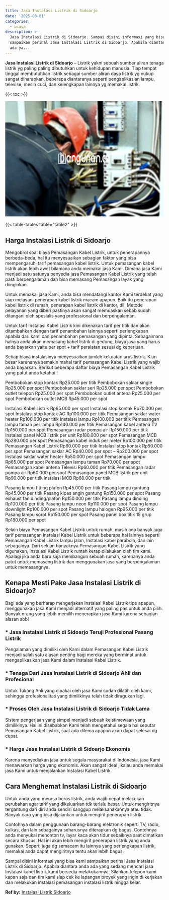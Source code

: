 ```yaml
---
title: Jasa Instalasi Listrik di Sidoarjo
date: '2025-08-01'
categories:
  - biaya
description: >-
  Jasa Instalasi Listrik di Sidoarjo. Sampai disini informasi yang bisa kami
  sampaikan perihal Jasa Instalasi Listrik di Sidoarjo. Apabila diantara anda
  ada ya...
---
```


**Jasa Instalasi Listrik di Sidoarjo** – Listrik yakni sebuah sumber aliran tenaga listrik yg paling paling dibutuhkan untuk kehidupan manusia. Tiap tempat tinggal membutuhkan listrik sebagai sumber aliran daya listrik yg cukup sangat diharapkan, beberapa diantaranya seperti pengaplikasian lampu, televise, mesin cuci, dan kelengkapan lainnya yg memakai listrik.

{{< toc >}}

![Jasa Instalasi Listrik di Sidoarjo](/images/instalasi-listrik-murah38.png)

{{< table-tables table="table2" >}}

## Harga Instalasi Listrik di Sidoarjo

Mengobrol soal biaya Pemasangan Kabel Listrik, untuk penerapannya berbeda-beda, hal itu menyesuaikan sebagian faktor yang bisa mempengaruhi tarif pemasangan kabel listrik. Untuk pemasangan kabel listrik akan lebih awet bilamana anda memakai jasa Kami. Dimana jasa Kami menjadi satu satunya penyedia jasa Pemasangan Kabel Listrik yang telah pasti berpengalaman dan bisa memasang Pemasangan layak yang diinginkan.

Untuk memakai jasa Kami, anda bisa mendatangi kantor Kami terdekat yang siap melayani penerapan kabel listrik macam apapun. Baik itu penerapan kabel listrik di rumah, penerapan kabel listrik di kantor, dll. Metode pelayanan yang diberi pastinya akan sangat memuaskan sebab sudah ditangani oleh spesialis yang professional dan berpengalaman.

Untuk tarif Instalasi Kabel Listrik kini dikenakan tarif per titik dan akan ditambahkan dengan tarif penambahan lainnya seperti perlengkapan apabila dari kami dan penambahan pemasangan yang dipinta. Sebagaimana halnya anda akan memasang kabel listrik di gedung, biaya jasa yang harus anda bayarkan yaitu per spot + tarif peralatan sesuai dg keperluan.

Setiap biaya instalasinya menyesuaikan jumlah kekuatan arus listrik. Kian besar karenanya semakin mahal tarif pemasangan Kabel Listrik yang wajib anda bayarkan. Berikut beberapa daftar biaya Pemasangan Kabel Listrik yang patut anda ketahui !

Pembobokan stop kontak Rp25.000 per titik Pembobokan saklar single Rp25.000 per spot Pembobokan saklar seri Rp25.000 per spot Pembobokan outlet telepon Rp25.000 per spot Pembobokan outlet antena Rp25.000 per spot Pembobokan outlet MCB Rp45.000 per spot

Instalasi Kabel Listrik Rp65.000 per spot Instalasi stop kontak Rp70.000 per spot Instalasi stop kontak AC Rp100.000 per titik Pemasangan saklar water heater Rp100.000 per titik Instalasi lampu Rp100.000 per titik Pemasangan lampu taman per lampu Rp140.000 per titik Pemasangan kabel antena TV Rp150.000 per spot Pemasangan radar pompa air Rp150.000 per titik Instalasi panel MCB listrik per unit Rp180.000 per spot Pemasangan MCB Rp280.000 per spot Pemasangan kabel induk per meter Rp100.000 per titik Pemasangan Kabel Listrik Rp60.000 per titik Instalasi stop kontak Rp50.000 per spot Pemasangan saklar AC Rp40.000 per spot – Rp200.000 per spot Instalasi saklar water heater Rp50.000 per spot Pemasangan lampu Rp65.000 per spot Pemasangan lampu taman Rp70.000 per spot Pemasangan kabel antena Televisi Rp60.000 per titik Pemasangan radar pompa air Rp60.000 per spot Pemasangan panel MCB listrik per unit Rp90.000 per titik Instalasi MCB Rp60.000 per titik

Pasang lampu fitting plafon Rp45.000 per titik Pasang lampu gantung Rp45.000 per titik Pasang kipas angin gantung Rp150.000 per spot Pasang exhaust fan dinding/plafon Rp150.000 per titik Pasang lampu dinding Rp100.000 per titik Pasang lampu neon Rp110.000 per spot Pasang lampu downlight Rp100.000 per spot Pasang lampu halogen Rp95.000 per titik Pasang lampu sorot Rp150.000 per spot Pasang panel box titik 15 grup Rp180.000 per spot

Selain biaya Pemasangan Kabel Listrik untuk rumah, masih ada banyak juga tarif pemasangan Instalasi Kabel Listrik untuk beberapa hal lainnya seperti Pemasangan Kabel Listrik lampu jalan, Instalasi kabel parabola, dan lain sebagainya. Dari sekian banyaknya Pemasangan Kabel Listrik yang digunakan, Instalasi Kabel Listrik rumah kerap dilakukan oleh tim kami. Apalagi jika anda baru saja membangun sebuah rumah, karenanya anda patut untuk memasang listrik dan menggunakan jasa yang berpengalaman untuk memasangnya.

## Kenapa Mesti Pake Jasa Instalasi Listrik di Sidoarjo?

Bagi ada yang berharap mengerjakan Instalasi Kabel Listrik tipe apapun, menggunakan jasa Kami menjadi alternatif yang paling pas untuk anda pilih. Banyak orang yang lebih memilih menerapkan jasa Kami karena sebagian alasan sbb!

### \* Jasa Instalasi Listrik di Sidoarjo Teruji Profesional Pasang Listrik

Pengalaman yang dimiliki oleh Kami dalam Pemasangan Kabel Listrik menjadi salah satu alasan penting bagi mereka yang berminat untuk mengaplikasikan jasa Kami dalam Instalasi Kabel Listrik.

### \* Tenaga Dari Jasa Instalasi Listrik di Sidoarjo Ahli dan Profesional

Untuk Tukang Ahli yang dipakai oleh jasa Kami sudah dilatih oleh kami, sehingga profesionalitas yang dimilikinya telah tidak diragukan lagi.

### \* Proses Oleh Jasa Instalasi Listrik di Sidoarjo Tidak Lama

Sistem pengerjaan yang simpel menjadi sebuah keistimewaan yang dimilikinya. Hal ini disebabkan Kami telah mengetahui segala hal seputar Pemasangan Kabel Listrik, saat ada dilema apapun akan dapat selesai dg cepat.

### \* Harga Jasa Instalasi Listrik di Sidoarjo Ekonomis

Karena menyediakan jasa untuk segala masyarakat di Indonesia, jasa Kami menawarkan harga yang ekonomis. Akan sangat ideal jikalau anda memakai jasa Kami untuk menjalankan Instalasi Kabel Listrik.

## Cara Menghemat Instalasi Listrik di Sidoarjo


Untuk anda yang merasa boros listrik, anda wajib cepat melakukan perubahan agar tarif yang dikeluarkan tdk terlalu besar. Untuk mengiritnya tergantung dari diri anda sendiri sanggup melaksanakannya atau tidak. Banyak cara yang bisa dijalankan untuk mengirit penerapan listrik.

Contohnya dalam penggunaan barang-barang elektronik seperti TV, radio, kulkas, dan lain sebagainya seharusnya diterapkan dg bagus. Contohnya anda menyukai menonton tv, layar kaca akan tidur sebaiknya saat dimatikan secara khusus. Hal ini akan lebih mengirit penerapan listrik yang anda gunakan. Seperti juga dg semacam itu lainnya yang perlengkapan listrik, memakai anda dapat mengiritnya tentu akan lebih bagus.

Sampai disini informasi yang bisa kami sampaikan perihal Jasa Instalasi Listrik di Sidoarjo. Apabila diantara anda ada yang sedang mencari jasa Instalasi kabel listrik kami bersedia melakukannya. Silahkan telepon kami kapan saja dan tim kami siap cek ke lapangan proyek yang ingin di kerjakan dan melakukan instalasi pemasangan instalasi listrik hingga kelar.

**Ref by:** [Instalasi Listrik Sidoarjo](https://id.wikipedia.org/wiki/Instalasi)
